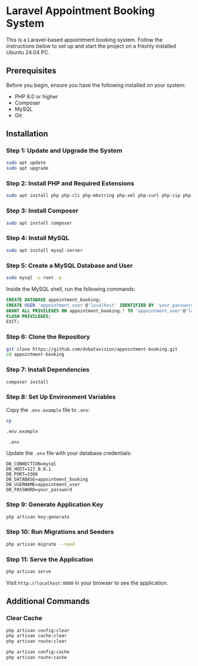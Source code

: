 # Laravel Appointment Booking System

This is a Laravel-based appointment booking system. Follow the instructions below to set up and start the project on a freshly installed Ubuntu 24.04 PC.

## Prerequisites

Before you begin, ensure you have the following installed on your system:

- PHP 8.0 or higher
- Composer
- MySQL
- Git

## Installation

### Step 1: Update and Upgrade the System

```bash
sudo apt update
sudo apt upgrade
```

### Step 2: Install PHP and Required Extensions

```bash
sudo apt install php php-cli php-mbstring php-xml php-curl php-zip php-mysql php-gd php-bcmath php-json php-tokenizer php-pear php-dev
```

### Step 3: Install Composer

```bash
sudo apt install composer
```

### Step 4: Install MySQL

```bash
sudo apt install mysql-server
```


### Step 5: Create a MySQL Database and User

```bash
sudo mysql -u root -p
```

Inside the MySQL shell, run the following commands:

```sql
CREATE DATABASE appointment_booking;
CREATE USER 'appointment_user'@'localhost' IDENTIFIED BY 'your_password';
GRANT ALL PRIVILEGES ON appointment_booking.* TO 'appointment_user'@'localhost';
FLUSH PRIVILEGES;
EXIT;
```

### Step 6: Clone the Repository

```bash
git clone https://github.com/dobatavision/appointment-booking.git
cd appointment-booking
```

### Step 7: Install Dependencies

```bash
composer install
```

### Step 8: Set Up Environment Variables

Copy the `.env.example` file to `.env`:

```bash
cp 

.env.example

 .env
```

Update the `.env` file with your database credentials:

```env
DB_CONNECTION=mysql
DB_HOST=127.0.0.1
DB_PORT=3306
DB_DATABASE=appointment_booking
DB_USERNAME=appointment_user
DB_PASSWORD=your_password
```

### Step 9: Generate Application Key

```bash
php artisan key:generate
```

### Step 10: Run Migrations and Seeders

```bash
php artisan migrate --seed
```

### Step 11: Serve the Application

```bash
php artisan serve
```

Visit `http://localhost:8000` in your browser to see the application.

## Additional Commands

### Clear Cache

```bash
php artisan config:clear
php artisan cache:clear
php artisan route:clear

php artisan config:cache
php artisan route:cache
```
